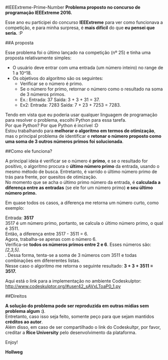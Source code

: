 #IEEExtreme-Prime-Number
**Problema proposto no concurso de programação IEEExtreme 2016.**

Esse ano eu participei do concurso **IEEExtreme** para ver como funcionava a competição, e para minha surpresa, é **mais difícil** do que **eu pensei que seria.** :P

##A proposta

Esse problema foi o último lançado na competição (nº 25) e tinha uma proposta relativamente simples:

* O usuário deve entrar com uma entrada (um número inteiro) no range de 1 a 10^18.
* Os objetivos do algoritmo são os seguintes:
    * Verificar se o número é primo.
    * Se o número for primo, retornar o número como o resultado na soma de 3 números primos.
    * Ex.: Entrada: 37     Saída: 3 + 3 + 31 = 37.
    * Ex2: Entrada: 7283   Saída: 7 + 23 + 7253 = 7283.

Tendo em vista que eu poderia usar qualquer linguagem de programação para resolver o problema, escolhi Python para essa tarefa. </br>
Por que Python? Por que Python é incrível :D </br>
Estou trabalhando para **melhorar o algoritmo em termos de otimização**, mas o principal problema de identificar e **retonar o número proposto como uma soma de 3 outros números primos foi solucionada**.

##Como ele funciona?

A principal ideia é verificar se o número é **primo**, e se o resultado for positivo, o algoritmo procura o **último número primo** da entrada, usando o mesmo método de busca. Entretanto, é varrido o último número primo de trás para frente, por quesitos de otimização. </br>
No momento que se acha o último primo número da entrada, é **calculada a diferença entre as entradas** (se ele for um número primo) **e seu último número primo.**

Em quase todos os casos, a diferença me retorna um número curto, como exemplo:

Entrada: **3517** </br>
3517 é um número primo, portanto, se calcula o último número primo, o qual é 3511. </br>
Então, a diferença entre 3517 - 3511 = 6. </br>
Agora, trabalha-se apenas com o número 6. </br>
Verifica-se **todos os números primos entre 2 e 6**. Esses números são: _[2,3,5]_. </br>.
Dessa forma, tenta-se a soma de 3 números com 3511 e todas combinações em difererentes listas. </br>
Nesse caso o algoritmo me retorna o seguinte resultado: **3 + 3 + 3511 = 3517.**
 
Aqui está o link para a implementação no ambiente Codeskulptor:
http://www.codeskulptor.org/#user42_sAVxLToaP0_1.py

##Direitos

**A solução do problema pode ser reproduzida em outras mídias sem problema algum :)**. </br>
Entretanto, caso isso seja feito, somente peço para que sejam mantidos **créditos ao autor**. </br>
Além disso, em caso de ser compartilhado o link do Codeskultpr, por favor, creditar a **Rice University** pelo desenvolvimento da plataforma.


Enjoy!

**Hollweg**

